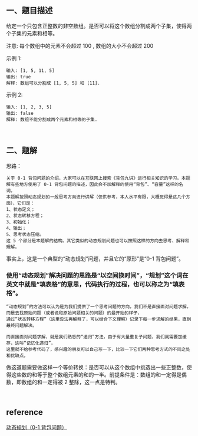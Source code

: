 ## 一、题目描述
给定一个只包含正整数的非空数组。是否可以将这个数组分割成两个子集，使得两个子集的元素和相等。

注意:
每个数组中的元素不会超过 100 ,
数组的大小不会超过 200

示例 1:
```
输入: [1, 5, 11, 5]
输出: true
解释: 数组可以分割成 [1, 5, 5] 和 [11].
```
示例 2:
```
输入: [1, 2, 3, 5]
输出: false
解释: 数组不能分割成两个元素和相等的子集.
```

&nbsp;
## 二、题解
思路：  
```
关于 0-1 背包问题的介绍，大家可以在互联网上搜索《背包九讲》进行相关知识的学习。本题解有些地方使用了 0-1 背包问题的描述，因此会不加解释的使用“背包”、“容量”这样的名词。
本题解按照动态规划的一般思考方向进行讲解（仅供参考，本人水平有限，大概觉得是这几个方面），它们是：
1、状态定义；
2、状态转移方程；
3、初始化；
4、输出；
5、思考状态压缩。
这 5 个部分是本题解的结构。其它类似的动态规划问题也可以按照这样的方向去思考、解释和理解。
```
事实上，这是一个典型的“动态规划”问题，并且它的“原形”是“0-1 背包问题”。
### **使用“动态规划”解决问题的思路是“以空间换时间”，“规划”这个词在英文中就是“填表格”的意思，代码执行的过程，也可以称之为“填表格”**。
```
“动态规划”的方法可以认为是为我们提供了一个思考问题的方向，我们不是直接面对问题求解，而是去找原始问题（或者说和原始问题相关的问题）的最开始的样子，
通过“状态转移方程”（这里没法再解释了，可以结合下文理解）记录下每一步求解的结果，直到最终问题解决。

而直接面对问题求解，就是我们熟悉的“递归”方法，由于有大量重复子问题，我们就需要加缓存，这叫“记忆化递归”，
这里就不给参考代码了，感兴趣的朋友可以自己写一下，比较一下它们两种思考方式的不同之处和优缺点。
```
做这道题需要做这样一个等价转换：是否可以从这个数组中挑选出一些正整数，使得这些数的和等于整个数组元素的和的一半。前提条件是：数组的和一定得是偶数，即数组的和一定得被 2 整除，这一点是特判。


&nbsp;
## reference
[动态规划（0-1 背包问题）](https://leetcode-cn.com/problems/partition-equal-subset-sum/solution/0-1-bei-bao-wen-ti-xiang-jie-zhen-dui-ben-ti-de-yo/)
